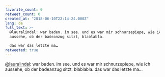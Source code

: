 ```yaml
---
favorite_count: 0
retweet_count: 0
created_at: "2018-06-10T22:14:24.000Z"
lang: de
full_text: >-
  @lauralindal: war baden. im see. und es war mir schnurzepiepe, wie ich
  aussehe, ob der badeanzug sitzt, blablabla.

  das war das letzte ma…
retweeted: true
---
```


[@lauralindal](https://twitter.com/lauralindal): war baden. im see. und es war
mir schnurzepiepe, wie ich aussehe, ob der badeanzug sitzt, blablabla. das war
das letzte ma…
